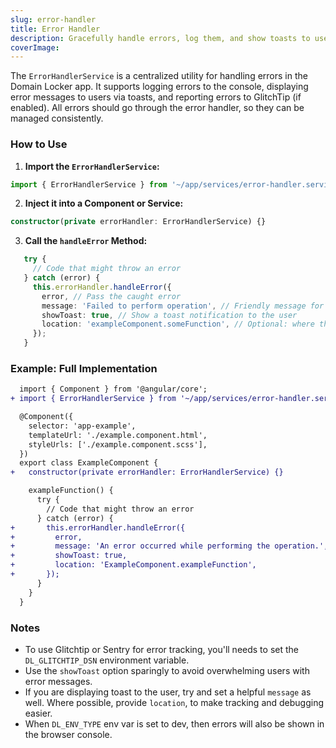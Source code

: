 ```yaml
---
slug: error-handler
title: Error Handler
description: Gracefully handle errors, log them, and show toasts to users
coverImage: 
---
```


The `ErrorHandlerService` is a centralized utility for handling errors in the Domain Locker app. It supports logging errors to the console, displaying error messages to users via toasts, and reporting errors to GlitchTip (if enabled). All errors should go through the error handler, so they can be managed consistently. 

### How to Use

1. **Import the `ErrorHandlerService`:**
```typescript
import { ErrorHandlerService } from '~/app/services/error-handler.service';
```

2. **Inject it into a Component or Service:**
```typescript
constructor(private errorHandler: ErrorHandlerService) {}
```

3. **Call the `handleError` Method:**

```typescript
   try {
     // Code that might throw an error
   } catch (error) {
     this.errorHandler.handleError({
       error, // Pass the caught error
       message: 'Failed to perform operation', // Friendly message for users
       showToast: true, // Show a toast notification to the user
       location: 'exampleComponent.someFunction', // Optional: where the error occurred
     });
   }
```

### Example: Full Implementation

```diff
  import { Component } from '@angular/core';
+ import { ErrorHandlerService } from '~/app/services/error-handler.service';

  @Component({
    selector: 'app-example',
    templateUrl: './example.component.html',
    styleUrls: ['./example.component.scss'],
  })
  export class ExampleComponent {
+   constructor(private errorHandler: ErrorHandlerService) {}

    exampleFunction() {
      try {
        // Code that might throw an error
      } catch (error) {
+       this.errorHandler.handleError({
+         error,
+         message: 'An error occurred while performing the operation.',
+         showToast: true,
+         location: 'ExampleComponent.exampleFunction',
+       });
      }
    }
  }
```


### Notes
- To use Glitchtip or Sentry for error tracking, you'll needs to set the `DL_GLITCHTIP_DSN` environment variable.
- Use the `showToast` option sparingly to avoid overwhelming users with error messages.
- If you are displaying toast to the user, try and set a helpful `message` as well. Where possible, provide `location`, to make tracking and debugging easier.
- When `DL_ENV_TYPE` env var is set to dev, then errors will also be shown in the browser console.
